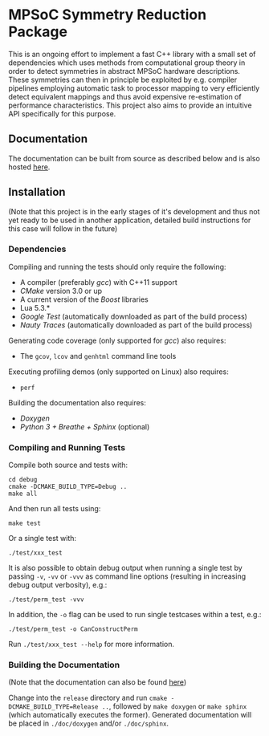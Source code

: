 # MPSoC Symmetry Reduction Package #

This is an ongoing effort to implement a fast C++ library with a small set of
dependencies which uses methods from computational group theory in order to
detect symmetries in abstract MPSoC hardware descriptions. These symmetries
can then in principle be exploited by e.g. compiler pipelines employing
automatic task to processor mapping to very efficiently detect equivalent
mappings and thus avoid expensive re-estimation of performance characteristics.
This project also aims to provide an intuitive API specifically for this
purpose.

## Documentation ##

The documentation can be built from source as described below and is also
hosted [here](https://time0o.github.io/TUD_computational_group_theory/).

## Installation ##

(Note that this project is in the early stages of it's development and thus
not yet ready to be used in another application, detailed build instructions
for this case will follow in the future)

### Dependencies ###

Compiling and running the tests should only require the following:
* A compiler (preferably _gcc_) with C++11 support
* _CMake_ version 3.0 or up
* A current version of the _Boost_ libraries
* Lua 5.3.*
* _Google Test_ (automatically downloaded as part of the build process)
* _Nauty Traces_ (automatically downloaded as part of the build process)

Generating code coverage (only supported for _gcc_) also requires:
* The `gcov`, `lcov` and `genhtml` command line tools

Executing profiling demos (only supported on Linux) also requires:
* `perf`

Building the documentation also requires:
* _Doxygen_
* _Python 3 + Breathe + Sphinx_ (optional)

### Compiling and Running Tests ###

Compile both source and tests with:

```
cd debug
cmake -DCMAKE_BUILD_TYPE=Debug ..
make all
```

And then run all tests using:

```
make test
```

Or a single test with:

```
./test/xxx_test
```

It is also possible to obtain debug output when running a single test
by passing `-v`, `-vv` or `-vvv` as command line options (resulting in
increasing debug output verbosity), e.g.:

```
./test/perm_test -vvv
```

In addition, the `-o` flag can be used to run single testcases within
a test, e.g.:

```
./test/perm_test -o CanConstructPerm
```

Run `./test/xxx_test --help` for more information.

### Building the Documentation ###

(Note that the documentation can also be found
[here](https://time0o.github.io/TUD_computational_group_theory/))

Change into the `release` directory and run `cmake -DCMAKE_BUILD_TYPE=Release
..`, followed by `make doxygen` or `make sphinx` (which automatically executes
the former). Generated documentation will be placed in `./doc/doxygen` and/or
`./doc/sphinx`.
